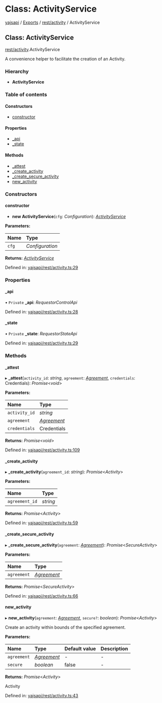 # Class: ActivityService

[yajsapi](../yajsapi.md) / [Exports](../modules/) / [rest/activity](../modules/rest_activity.md) / ActivityService

## Class: ActivityService

[rest/activity](../modules/rest_activity.md).ActivityService

A convenience helper to facilitate the creation of an Activity.

### Hierarchy

* **ActivityService**

### Table of contents

#### Constructors

* [constructor](rest_activity.activityservice.md#constructor)

#### Properties

* [\_api](rest_activity.activityservice.md#_api)
* [\_state](rest_activity.activityservice.md#_state)

#### Methods

* [\_attest](rest_activity.activityservice.md#_attest)
* [\_create\_activity](rest_activity.activityservice.md#_create_activity)
* [\_create\_secure\_activity](rest_activity.activityservice.md#_create_secure_activity)
* [new\_activity](rest_activity.activityservice.md#new_activity)

### Constructors

#### constructor

* **new ActivityService**\(`cfg`: _Configuration_\): [_ActivityService_](rest_activity.activityservice.md)

**Parameters:**

| Name | Type |
| :--- | :--- |
| `cfg` | _Configuration_ |

**Returns:** [_ActivityService_](rest_activity.activityservice.md)

Defined in: [yajsapi/rest/activity.ts:29](https://github.com/golemfactory/yajsapi/blob/289a25a/yajsapi/rest/activity.ts#L29)

### Properties

#### \_api

• `Private` **\_api**: _RequestorControlApi_

Defined in: [yajsapi/rest/activity.ts:28](https://github.com/golemfactory/yajsapi/blob/289a25a/yajsapi/rest/activity.ts#L28)

#### \_state

• `Private` **\_state**: _RequestorStateApi_

Defined in: [yajsapi/rest/activity.ts:29](https://github.com/golemfactory/yajsapi/blob/289a25a/yajsapi/rest/activity.ts#L29)

### Methods

#### \_attest

▸ **\_attest**\(`activity_id`: _string_, `agreement`: [_Agreement_](rest_market.agreement.md), `credentials`: Credentials\): _Promise_&lt;_void_&gt;

**Parameters:**

| Name | Type |
| :--- | :--- |
| `activity_id` | _string_ |
| `agreement` | [_Agreement_](rest_market.agreement.md) |
| `credentials` | Credentials |

**Returns:** _Promise_&lt;_void_&gt;

Defined in: [yajsapi/rest/activity.ts:109](https://github.com/golemfactory/yajsapi/blob/289a25a/yajsapi/rest/activity.ts#L109)

#### \_create\_activity

▸ **\_create\_activity**\(`agreement_id`: _string_\): _Promise_&lt;_Activity_&gt;

**Parameters:**

| Name | Type |
| :--- | :--- |
| `agreement_id` | _string_ |

**Returns:** _Promise_&lt;_Activity_&gt;

Defined in: [yajsapi/rest/activity.ts:59](https://github.com/golemfactory/yajsapi/blob/289a25a/yajsapi/rest/activity.ts#L59)

#### \_create\_secure\_activity

▸ **\_create\_secure\_activity**\(`agreement`: [_Agreement_](rest_market.agreement.md)\): _Promise_&lt;_SecureActivity_&gt;

**Parameters:**

| Name | Type |
| :--- | :--- |
| `agreement` | [_Agreement_](rest_market.agreement.md) |

**Returns:** _Promise_&lt;_SecureActivity_&gt;

Defined in: [yajsapi/rest/activity.ts:66](https://github.com/golemfactory/yajsapi/blob/289a25a/yajsapi/rest/activity.ts#L66)

#### new\_activity

▸ **new\_activity**\(`agreement`: [_Agreement_](rest_market.agreement.md), `secure?`: _boolean_\): _Promise_&lt;_Activity_&gt;

Create an activity within bounds of the specified agreement.

**Parameters:**

| Name | Type | Default value | Description |
| :--- | :--- | :--- | :--- |
| `agreement` | [_Agreement_](rest_market.agreement.md) | - | - |
| `secure` | _boolean_ | false | - |

**Returns:** _Promise_&lt;_Activity_&gt;

Activity

Defined in: [yajsapi/rest/activity.ts:43](https://github.com/golemfactory/yajsapi/blob/289a25a/yajsapi/rest/activity.ts#L43)

